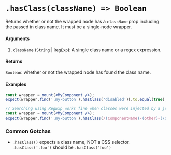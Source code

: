 # `.hasClass(className) => Boolean`

Returns whether or not the wrapped node has a `className` prop including the passed in class name. It must be a single-node wrapper.


#### Arguments

1. `className` (`String` | `RegExp`): A single class name or a regex expression.


#### Returns

`Boolean`: whether or not the wrapped node has found the class name.


#### Examples


```jsx
const wrapper = mount(<MyComponent />);
expect(wrapper.find('.my-button').hasClass('disabled')).to.equal(true);
```

```jsx
// Searching using RegExp works fine when classes were injected by a jss decorator
const wrapper = mount(<MyComponent />);
expect(wrapper.find('.my-button').hasClass(/(ComponentName)-(other)-(\d+)/)).to.equal(true);
```

### Common Gotchas

- `.hasClass()` expects a class name, NOT a CSS selector. `.hasClass('.foo')` should be
`.hasClass('foo')`
